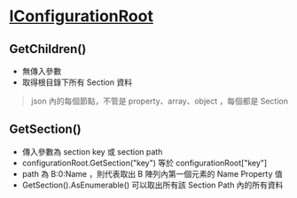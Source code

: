 # [IConfigurationRoot](https://docs.microsoft.com/zh-tw/dotnet/api/microsoft.extensions.configuration.iconfigurationroot)

## GetChildren()

- 無傳入參數
- 取得根目錄下所有 Section 資料

> json 內的每個節點，不管是 property、array、object ，每個都是 Section 

## GetSection()

- 傳入參數為 section key 或 section path
- configurationRoot.GetSection("key") 等於 configurationRoot["key"]
- path 為 B:0:Name ，則代表取出 B 陣列內第一個元素的 Name Property 值
- GetSection().AsEnumerable() 可以取出所有該 Section Path 內的所有資料
